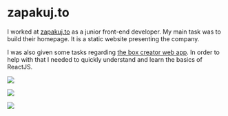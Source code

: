 # zapakuj.to

I worked at [zapakuj.to](http://zapakuj.to) as a junior front-end developer. My main task was to build their homepage.
It is a static website presenting the company.

I was also given some tasks regarding [the box creator web app](https://kreator.zapakuj.to). In order to help with that I needed to quickly understand and learn the basics of ReactJS.


![](http://img.olagjd.com/zto-land.gif)

![](http://img.olagjd.com/zto-form.png)

![](http://img.olagjd.com/zto-harm.gif)
